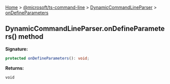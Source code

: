 [Home](./index) &gt; [@microsoft/ts-command-line](./ts-command-line.md) &gt; [DynamicCommandLineParser](./ts-command-line.dynamiccommandlineparser.md) &gt; [onDefineParameters](./ts-command-line.dynamiccommandlineparser.ondefineparameters.md)

## DynamicCommandLineParser.onDefineParameters() method

<b>Signature:</b>

```typescript
protected onDefineParameters(): void;
```
<b>Returns:</b>

`void`

